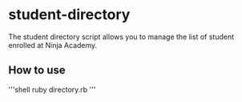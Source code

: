 # student-directory #

The student directory script allows you to manage the list of student enrolled at Ninja Academy. 

## How to use ##

'''shell
ruby directory.rb
'''
